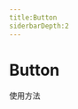 ```yaml
---
title:Button
siderbarDepth:2
---
```



# Button

使用方法

<ClientOnly>
<button-demos></button-demos>
</ClientOnly>
<!-- <ClientOnly></ClientOnly> -->